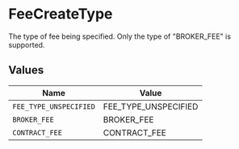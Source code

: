 # FeeCreateType

The type of fee being specified. Only the type of "BROKER_FEE" is supported.


## Values

| Name                   | Value                  |
| ---------------------- | ---------------------- |
| `FEE_TYPE_UNSPECIFIED` | FEE_TYPE_UNSPECIFIED   |
| `BROKER_FEE`           | BROKER_FEE             |
| `CONTRACT_FEE`         | CONTRACT_FEE           |